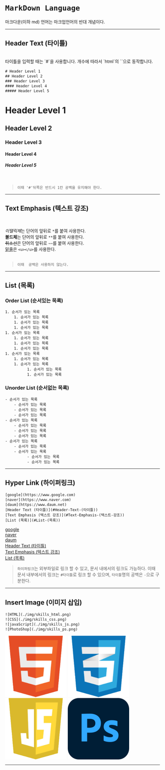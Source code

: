 # `MarkDown Language`


마크다운(이하 md) 언어는 마크업언어의 반대 개념이다.

---

## Header Text (타이틀)
<br>
타이틀을 입력할 때는 `#`을 사용합니다.
개수에 따라서 `html`의 `<hn>`으로 동작합니다.

```
# Header Level 1
## Header Level 2
### Header Level 3
#### Header Level 4
##### Header Level 5
```

# Header Level 1
## Header Level 2
### Header Level 3
#### Header Level 4
##### Header Level 5
<br>

>`이때 '#'뒤쪽은 반드시 1칸 공백을 유지해야 한다.`



---

## Text Emphasis (텍스트 강조)
<br>

*이탤릭체*는 단어의 앞뒤로 `*`를 붙여 사용한다.<br>
**볼드체**는 단어의 앞뒤로 `**`를 붙여 사용한다.<br>
~~취소선~~은 단어의 앞뒤로 `~~`를 붙여 사용한다.<br>
<u>밑줄</u>은 `<u></u>`를 사용한다.<br><br>

>`이때  공백은 사용하지 않는다.`

---

## List (목록)
### Order List (순서있는 목록)
```
1. 순서가 있는 목록
    1. 순서가 있는 목록
    1. 순서가 있는 목록
    1. 순서가 있는 목록
1. 순서가 있는 목록
    1. 순서가 있는 목록
    1. 순서가 있는 목록
    1. 순서가 있는 목록
1. 순서가 있는 목록
    1. 순서가 있는 목록
    1. 순서가 있는 목록
          1. 순서가 있는 목록
          1. 순서가 있는 목록
```
### Unorder List (순서없는 목록)
```
- 순서가 있는 목록
    - 순서가 있는 목록
    - 순서가 있는 목록
    - 순서가 있는 목록
- 순서가 있는 목록
    - 순서가 있는 목록
    - 순서가 있는 목록
    - 순서가 있는 목록
- 순서가 있는 목록
    - 순서가 있는 목록
    - 순서가 있는 목록
          - 순서가 있는 목록
          - 순서가 있는 목록
```

---

## Hyper Link (하이퍼링크)
```
[google](https://www.google.com)   
[naver](https://www.naver.com)   
[daum](https://www.daum.net)   
[Header Text (타이틀)](#Header-Text-(타이틀))   
[Text Emphasis (텍스트 강조)](#Text-Emphasis-(텍스트-강조))   
[List (목록)](#List-(목록))
```
[google](https://www.google.com)   
[naver](https://www.naver.com)   
[daum](https://www.daum.net)   
[Header Text (타이틀)](#Header-Text-(타이틀))   
[Text Emphasis (텍스트 강조)](#Text-Emphasis-(텍스트-강조))   
[List (목록)](#List-(목록))

>`하이퍼링크`는 외부파일로 링크 할 수 있고, 문서 내에서의 링크도 가능하다.
이때 문서 내부에서의 링크는 `#타이틀`로 링크 할 수 있으며, `타이틀`명의 공백은 `-`으로 구분한다.

---

## Insert Image (이미지 삽입)
```
![HTML](./img/skills_html.png)   
![CSS](./img/skills_css.png)   
![javaScript](./img/skills_js.png)   
![PhotoShop](./img/skills_ps.png)   
```
![HTML](./img/skills_html.png)
![CSS](./img/skills_css.png)
![javaScript](./img/skills_js.png)
![PhotoShop](./img/skills_ps.png) 

---
